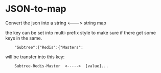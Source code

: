 # JSON-to-map
Convert the json into a string <---> string map

the key can be set into multi-prefix style to make sure if there get some keys in the same.
```
    "Subtree":{"Redis":{"Masters":
```

will be transfer into this key:
```
    Subtree-Redis-Master  <----->  [value]...
```
